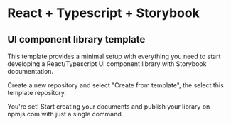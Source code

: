 # React + Typescript + Storybook
## UI component library template

This template provides a minimal setup with everything you need to start developing a React/Typescript UI component library with Storybook documentation.

Create a new repository and select "Create from template", the select this template repository.

You're set! Start creating your documents and publish your library on npmjs.com with just a single command.

